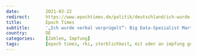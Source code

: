 ```yaml
---
date:          2021-03-22
redirect:      https://www.epochtimes.de/politik/deutschland/ich-wurde-verbal-verpruegelt-big-data-spezialist-martin-adam-stellt-fragen-zu-den-rki-zahlen-der-sterbefaelle-a3472786.html
title:         Epoch Times
subtitle:      '„Ich wurde verbal verprügelt“: Big Data-Spezialist Martin Adam stellt Fragen zu den RKI-Zahlen der Sterbefälle'
country:       DE
categories:    [Zahlen, Impfung]
tags:          [epoch times, rki, sterblichkeit, mit oder an impfung gestorben, paywall]
---
```


